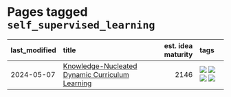 # Pages tagged `self_supervised_learning`

|last_modified|title|est. idea maturity|tags
|:---|:---|---:|:---|
|2024-05-07|[Knowledge-Nucleated Dynamic Curriculum Learning](../kg_nucleated_curriculum.md)|2146|[![](https://img.shields.io/badge/tag-curriculum_learning-6edb5)](../tags/curriculum_learning.md) [![](https://img.shields.io/badge/tag-experimental-b25b5)](../tags/experimental.md) [![](https://img.shields.io/badge/tag-self_supervised_learning-f1c85)](../tags/self_supervised_learning.md) [![](https://img.shields.io/badge/tag-ssl-2229ca)](../tags/ssl.md)|